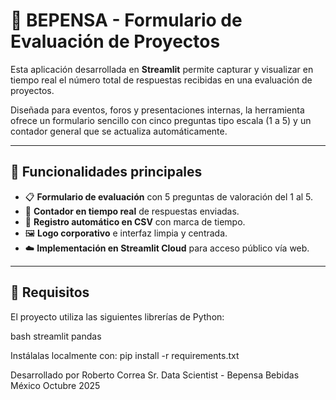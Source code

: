 # 🧮 BEPENSA - Formulario de Evaluación de Proyectos

Esta aplicación desarrollada en **Streamlit** permite capturar y visualizar en tiempo real el número total de respuestas recibidas en una evaluación de proyectos.

Diseñada para eventos, foros y presentaciones internas, la herramienta ofrece un formulario sencillo con cinco preguntas tipo escala (1 a 5) y un contador general que se actualiza automáticamente.

---

## 🚀 Funcionalidades principales

- 📋 **Formulario de evaluación** con 5 preguntas de valoración del 1 al 5.  
- 🧮 **Contador en tiempo real** de respuestas enviadas.  
- 💾 **Registro automático en CSV** con marca de tiempo.  
- 🖼️ **Logo corporativo** e interfaz limpia y centrada.  
- ☁️ **Implementación en Streamlit Cloud** para acceso público vía web.

---

## 🧰 Requisitos

El proyecto utiliza las siguientes librerías de Python:

bash
streamlit
pandas

Instálalas localmente con:
pip install -r requirements.txt

Desarrollado por Roberto Correa
Sr. Data Scientist - Bepensa Bebidas México
Octubre 2025

